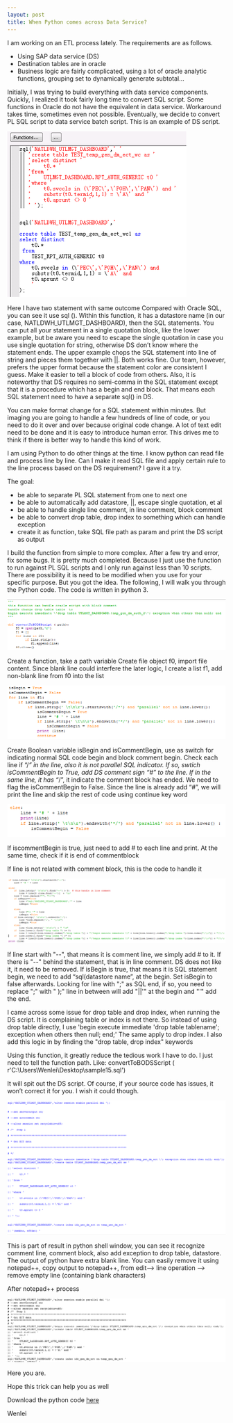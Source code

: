 ```yaml
---
layout: post
title: When Python comes across Data Service?
---
```


I am working on an ETL process lately. The requirements are as follows.
+ Using SAP data service (DS)
+ Destination tables are in oracle
+ Business logic are fairly complicated, using a lot of oracle analytic functions, grouping set to dynamically generate subtotal…

Initially, I was trying to build everything with data service components.  Quickly, I realized it took fairly long time to convert SQL script. Some functions in Oracle do not have the equivalent in data service. Workaround takes time, sometimes even not possible.   Eventually, we decide to convert PL SQL script to data service batch script. 
This is an example of DS script. 

<img src="/images/blog16/ds_script_example.PNG" >   
 
Here I have two statement with same outcome
Compared with Oracle SQL, you can see it use sql ().  Within this function, it has a datastore name (in our case, NATLDWH_UTLMGT_DASHBOARD), then the SQL statements.  You can put all your statement in a single quotation block, like the lower example, but be aware you need to escape the single quotation in case you use single quotation for string, otherwise DS don’t know where the statement ends.  The upper example chops the SQL statement into line of string and pieces them together with ||.  Both works fine. Our team, however, prefers the upper format because the statement color are consistent I guess. Make it easier to tell a block of code from others.  Also, it is noteworthy that DS requires no semi-comma in the SQL statement except that it is a procedure which has a begin and end block. That means each SQL statement need to have a separate sql() in DS.  

You can make format change for a SQL statement within minutes.  But imaging you are going to handle a few hundreds of line of code, or you need to do it over and over because original code change.  A lot of text edit need to be done and it is easy to introduce human error. This drives me to think if there is better way to handle this kind of work. 

I am using Python to do other things at the time. I know python can read file and process line by line. Can I make it read SQL file and apply certain rule to the line process based on the DS requirement? I gave it a try.

The goal:
-	be able to separate PL SQL statement from one to next one
-	be able to automatically add datastore, ||, escape single quotation, et al
-	be able to handle single line comment, in line comment, block comment
-	be able to convert drop table, drop index to something which can handle exception
-	create it as function, take SQL file path as param and print the DS script as output

I build the function from simple to more complex. After a few try and error, fix some bugs. It is pretty much completed. Because I just use the function to run against PL SQL scripts and I only run against less than 10 scripts. There are possibility it is need to be modified when you use for your specific purpose. But you got the idea. The following, I will walk you through the Python code.  The code is written in python 3.  

<img src="/images/blog16/define_function.PNG" >  
  
Create a function, take a path variable
Create file object f0, import file content. 
Since blank line could interfere the later logic, I create a list f1, add non-blank line from f0 into the list 

<img src="/images/blog16/handle_comment_block1.PNG" >  
 
Create Boolean variable isBegin and isCommentBegin, use as switch for indicating normal SQL code begin and block comment begin.  Check each line if “/*” in the line, also it is not parallel SQL indicator. If so, swtich isCommentBegin to True, add DS comment sign “#” to the line. If in the same line, it has “*/”, it indicate the comment block has ended. We need to flag the isCommentBegin to False. Since the line is already add “#”, we will print the line and skip the rest of code using continue key word 

<img src="/images/blog16/handle_comment_block2.PNG" >  
 
If iscommentBegin is true, just need to add # to each line and print. At the same time, check if it is end of commentblock

If line is not related with comment block, this is the code to handle it 

<img src="/images/blog16/handle_ds_rule_main.PNG" >  

If line start with "--", that means it is comment line, we simply add # to it.
If there is "--"  behind the statement, that is in line comment. DS does not like it, it need to be removed.
If isBegin is true, that means it is SQL statement begin, we need to add “sql(datastore name”,  at the begin.  Set isBegin to false afterwards.  Looking for line with ";" as SQL end, if so, you need to replace ";" with " );"  line in between will add "||'" at the begin and "'" add the end.

 I came across some issue for drop table and drop index, when running the DS script. It is complaining table or index is not there. So instead of using drop table directly, I use 'begin execute immediate \'drop table tablename\'; exception when others then null; end;' The same apply to drop index. I also add this logic in by finding the "drop table, drop index" keywords

Using this function, it greatly reduce the tedious work I have to do. I just need to tell the function path.
Like: convertToBODSScript ( r'C:\Users\Wenlei\Desktop\sample15.sql')

 It will spit out the DS script.  Of course, if your source code has issues, it won’t correct it for you. I wish it could though.  

<img src="/images/blog16/result.PNG" >

This is part of result in python shell window, you can see it recognize comment line, comment block, also add exception to drop table, datastore.  The output of python have extra blank line.  You can easily remove it using notepad++, copy output to notepad++, from edit--> line operation --> remove empty line (containing blank characters)
 
 After notepad++ process  
 
 <img src="/images/blog16/final.PNG" >
 
Here you are.  

Hope this trick can help you as well

Download the python code <a href="/Files/read_sql_fn4.py">here</a>

Wenlei
